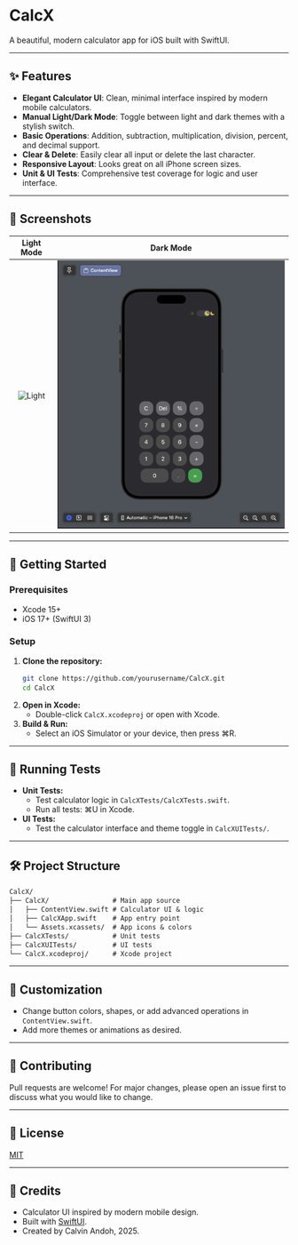 # CalcX

A beautiful, modern calculator app for iOS built with SwiftUI.

---

## ✨ Features

- **Elegant Calculator UI**: Clean, minimal interface inspired by modern mobile calculators.
- **Manual Light/Dark Mode**: Toggle between light and dark themes with a stylish switch.
- **Basic Operations**: Addition, subtraction, multiplication, division, percent, and decimal support.
- **Clear & Delete**: Easily clear all input or delete the last character.
- **Responsive Layout**: Looks great on all iPhone screen sizes.
- **Unit & UI Tests**: Comprehensive test coverage for logic and user interface.

---

## 📸 Screenshots

| Light Mode | Dark Mode |
|:----------:|:---------:|
| ![Light](../Screenshot%202025-07-12%20at%2012.20.38%E2%80%AFPM.png) | ![Dark](image/dark_theme_.png) |

---

## 🚀 Getting Started

### Prerequisites
- Xcode 15+
- iOS 17+ (SwiftUI 3)

### Setup
1. **Clone the repository:**
   ```sh
   git clone https://github.com/yourusername/CalcX.git
   cd CalcX
   ```
2. **Open in Xcode:**
   - Double-click `CalcX.xcodeproj` or open with Xcode.
3. **Build & Run:**
   - Select an iOS Simulator or your device, then press ⌘R.

---

## 🧪 Running Tests

- **Unit Tests:**
  - Test calculator logic in `CalcXTests/CalcXTests.swift`.
  - Run all tests: ⌘U in Xcode.
- **UI Tests:**
  - Test the calculator interface and theme toggle in `CalcXUITests/`.

---

## 🛠️ Project Structure

```
CalcX/
├── CalcX/                # Main app source
│   ├── ContentView.swift # Calculator UI & logic
│   ├── CalcXApp.swift    # App entry point
│   └── Assets.xcassets/  # App icons & colors
├── CalcXTests/           # Unit tests
├── CalcXUITests/         # UI tests
└── CalcX.xcodeproj/      # Xcode project
```

---

## 🎨 Customization
- Change button colors, shapes, or add advanced operations in `ContentView.swift`.
- Add more themes or animations as desired.

---

## 🤝 Contributing
Pull requests are welcome! For major changes, please open an issue first to discuss what you would like to change.

---

## 📄 License
[MIT](LICENSE)

---

## 🙏 Credits
- Calculator UI inspired by modern mobile design.
- Built with [SwiftUI](https://developer.apple.com/xcode/swiftui/).
- Created by Calvin Andoh, 2025. 
